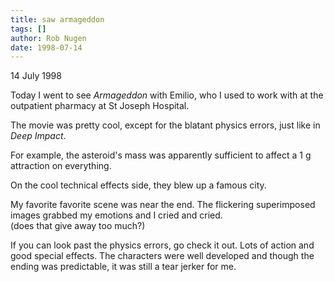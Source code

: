 ```yaml
---
title: saw armageddon
tags: []
author: Rob Nugen
date: 1998-07-14
---
```


<title>Armageddon</title>

<p class=date>14 July  1998</p>

<p>Today I went to see <em>Armageddon</em> with Emilio, who I used to work with at the outpatient pharmacy at St Joseph Hospital.

<p>The movie was pretty cool, except for the blatant physics errors, just like in <em>Deep Impact</em>.

<p>For example, the asteroid's mass was apparently sufficient to affect a 1 g attraction on everything.

<p>On the cool technical effects side, they blew up a famous city.

<p>My favorite favorite scene was near the end. The flickering superimposed images grabbed my emotions and I cried and cried.
<br>(does that give away too much?)

<p>If you can look past the physics errors, go check it out.  Lots of action and good special effects.  The characters were well developed and though the ending was predictable, it was still a tear jerker for me.
</p>
